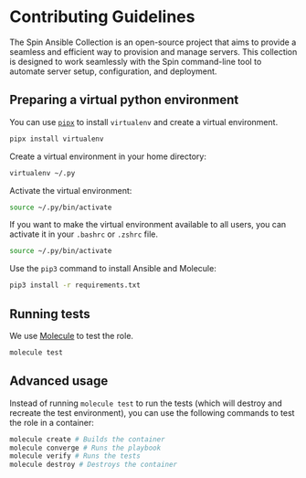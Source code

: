 # Contributing Guidelines
The Spin Ansible Collection is an open-source project that aims to provide a seamless and efficient way to provision and manage servers. This collection is designed to work seamlessly with the Spin command-line tool to automate server setup, configuration, and deployment.

## Preparing a virtual python environment
You can use [`pipx`](https://pipx.pypa.io/stable/) to install `virtualenv` and create a virtual environment.

```bash
pipx install virtualenv
``` 

Create a virtual environment in your home directory:

```bash
virtualenv ~/.py
```

Activate the virtual environment:

```bash
source ~/.py/bin/activate
```

If you want to make the virtual environment available to all users, you can activate it in your `.bashrc` or `.zshrc` file.

```bash
source ~/.py/bin/activate
```

Use the `pip3` command to install Ansible and Molecule:

```bash
pip3 install -r requirements.txt
```

## Running tests
We use [Molecule](https://molecule.readthedocs.io/en/latest/) to test the role.

```bash
molecule test
```

## Advanced usage
Instead of running `molecule test` to run the tests (which will destroy and recreate the test environment), you can use the following commands to test the role in a container:

```bash
molecule create # Builds the container
molecule converge # Runs the playbook
molecule verify # Runs the tests
molecule destroy # Destroys the container
```
